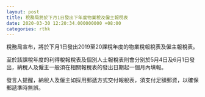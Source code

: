```yaml
---
layout: post
title: 稅務局將於下月1日發出下年度物業稅及僱主報稅表
date: 2020-03-30 12:20:34.000000000 +08:00
categories: rthk
---
```


稅務局宣布，將於下月1日發出2019至20課稅年度的物業稅報稅表及僱主報稅表。

至於該課稅年度的利得稅報稅表及個別人士報稅表則會分别於5月4日及6月1日發出，納稅人及僱主一般須在相關報稅表的發出日期起一個月內填報。

發言人提醒，納稅人及僱主如採用郵遞方式交付報稅表，須支付足額郵資，以確保郵遞準時無誤。
